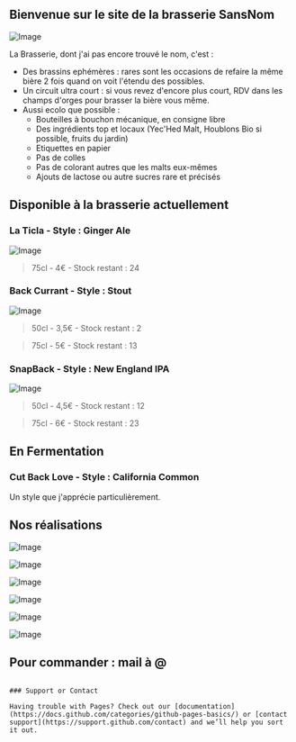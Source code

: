 ## Bienvenue sur le site de la brasserie SansNom

![Image](https://johangehin.github.io/localbrewery/img_brasserie_4.jpg)

La Brasserie, dont j'ai pas encore trouvé le nom, c'est :

* Des brassins ephémères : rares sont les occasions de refaire la même bière 2 fois quand on voit l'étendu des possibles.
* Un circuit ultra court : si vous revez d'encore plus court, RDV dans les champs d'orges pour brasser la bière vous même.
* Aussi ecolo que possible :
  * Bouteilles à bouchon mécanique, en consigne libre
  * Des ingrédients top et locaux (Yec'Hed Malt, Houblons Bio si possible, fruits du jardin)
  * Etiquettes en papier
  * Pas de colles
  * Pas de colorant autres que les malts eux-mêmes
  * Ajouts de lactose ou autre sucres rare et précisés

## Disponible à la brasserie actuellement

### La Ticla - Style : Ginger Ale
![Image](https://johangehin.github.io/localbrewery/Image_052.png)

> 75cl - 4€ - Stock restant : 24

### Back Currant - Style : Stout
![Image](https://johangehin.github.io/localbrewery/Image_050.png)


> 50cl - 3,5€ - Stock restant : 2

> 75cl - 5€ - Stock restant : 13

### SnapBack - Style : New England IPA
![Image](https://johangehin.github.io/localbrewery/Image_051.png)

> 50cl - 4,5€ - Stock restant : 12

> 75cl - 6€ - Stock restant : 23

## En Fermentation 


### Cut Back Love - Style : California Common
Un style que j'apprécie particulièrement.

## Nos réalisations

![Image](https://johangehin.github.io/localbrewery/img_brasserie_1.jpg)

![Image](https://johangehin.github.io/localbrewery/img_brasserie_2.png)

![Image](https://johangehin.github.io/localbrewery/img_brasserie-3.jpg)

![Image](https://johangehin.github.io/localbrewery/img_brasserie_4.jpg)

![Image](https://johangehin.github.io/localbrewery/img_brasserie_5.jpg)

![Image](https://johangehin.github.io/localbrewery/img_brasserie_6.jpg)

## Pour commander : mail à @

```

### Support or Contact

Having trouble with Pages? Check out our [documentation](https://docs.github.com/categories/github-pages-basics/) or [contact support](https://support.github.com/contact) and we’ll help you sort it out.

